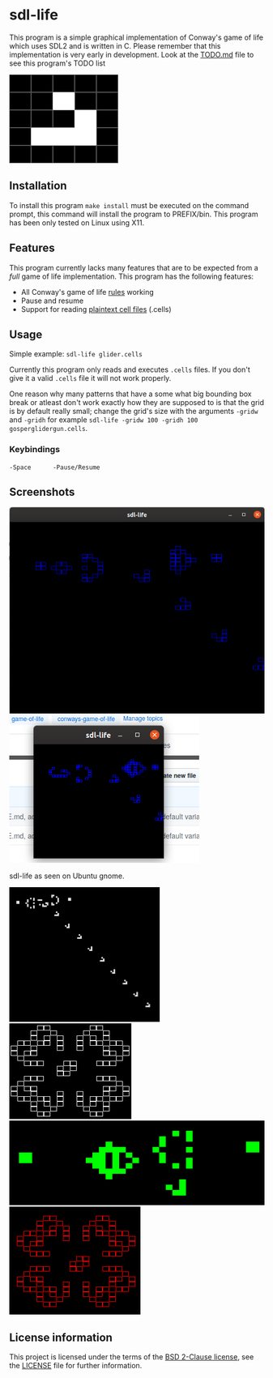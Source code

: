 # sdl-life

This program is a simple graphical implementation of Conway's game of life which uses SDL2 and is written in C. Please remember that this implementation is very early in development. Look at the [TODO.md](TODO.md) file to see this program's TODO list

![Alt text](screenshots/screenshot-i3-5.png?raw=true "Glider")

## Installation

To install this program `make install` must be executed on the command prompt, this command will install the program to PREFIX/bin. This program has been only tested on Linux using X11.

## Features

This program currently lacks many features that are to be expected from a *full* game of life implementation.
This program has the following features:
* All Conway's game of life [rules](https://www.conwaylife.com/wiki/Conway%27s_Game_of_Life#Rules) working
* Pause and resume
* Support for reading [plaintext cell files](https://www.conwaylife.com/wiki/Plaintext) (.cells)

## Usage

Simple example: `sdl-life glider.cells`

Currently this program only reads and executes `.cells` files. If you don't give it a valid `.cells` file it will not work properly.

One reason why many patterns that have a some what big bounding box break or atleast don't work exactly how they are supposed to is that the grid is by default really small; change the grid's size with the arguments `-gridw` and `-gridh` for example `sdl-life -gridw 100 -gridh 100 gosperglidergun.cells`.

### Keybindings

	-Space		-Pause/Resume

## Screenshots

![Alt text](screenshots/screenshot-gnome-1.png?raw=true "Title")
![Alt text](screenshots/screenshot-gnome-2.png?raw=true "Title")

sdl-life as seen on Ubuntu gnome.

![Alt text](screenshots/screenshot-i3-1.png?raw=true "Title")
![Alt text](screenshots/screenshot-i3-2.png?raw=true "Title")
![Alt text](screenshots/screenshot-i3-3.png?raw=true "Title")
![Alt text](screenshots/screenshot-i3-4.png?raw=true "Title")
## License information

This project is licensed under the terms of the [BSD 2-Clause license](https://opensource.org/licenses/BSD-2-Clause), see the [LICENSE](LICENSE) file for further information.
